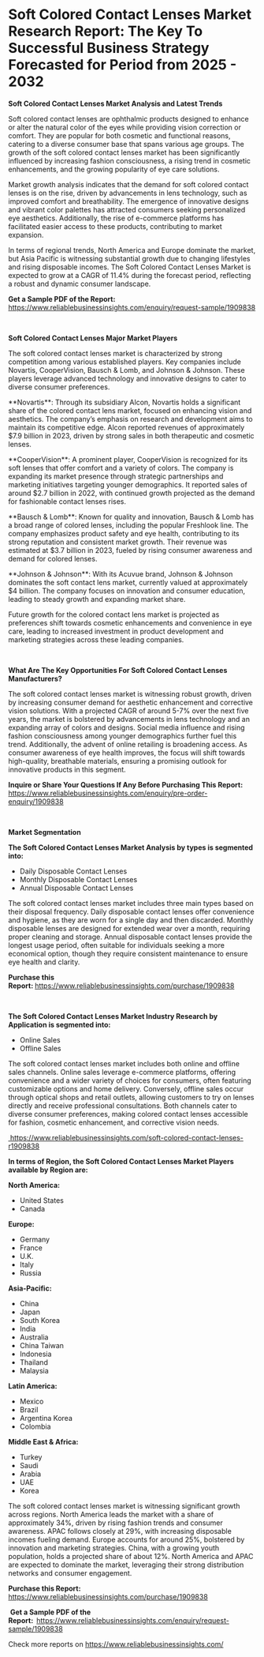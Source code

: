 <p><h1>Soft Colored Contact Lenses Market Research Report: The Key To Successful Business Strategy Forecasted for Period from 2025 - 2032</h1></p><p><strong>Soft Colored Contact Lenses Market Analysis and Latest Trends</strong></p>
<p><p>Soft colored contact lenses are ophthalmic products designed to enhance or alter the natural color of the eyes while providing vision correction or comfort. They are popular for both cosmetic and functional reasons, catering to a diverse consumer base that spans various age groups. The growth of the soft colored contact lenses market has been significantly influenced by increasing fashion consciousness, a rising trend in cosmetic enhancements, and the growing popularity of eye care solutions.</p><p>Market growth analysis indicates that the demand for soft colored contact lenses is on the rise, driven by advancements in lens technology, such as improved comfort and breathability. The emergence of innovative designs and vibrant color palettes has attracted consumers seeking personalized eye aesthetics. Additionally, the rise of e-commerce platforms has facilitated easier access to these products, contributing to market expansion.</p><p>In terms of regional trends, North America and Europe dominate the market, but Asia Pacific is witnessing substantial growth due to changing lifestyles and rising disposable incomes. The Soft Colored Contact Lenses Market is expected to grow at a CAGR of 11.4% during the forecast period, reflecting a robust and dynamic consumer landscape.</p></p>
<p><strong>Get a Sample PDF of the Report:&nbsp;</strong> <a href="https://www.reliablebusinessinsights.com/enquiry/request-sample/1909838?utm_campaign=3384&utm_medium=2&utm_source=Github&utm_content=ia&utm_term=05042025&utm_id=soft-colored-contact-lenses">https://www.reliablebusinessinsights.com/enquiry/request-sample/1909838</a></p>
<p>&nbsp;</p>
<p><strong>Soft Colored Contact Lenses Major Market Players</strong></p>
<p><p>The soft colored contact lenses market is characterized by strong competition among various established players. Key companies include Novartis, CooperVision, Bausch & Lomb, and Johnson & Johnson. These players leverage advanced technology and innovative designs to cater to diverse consumer preferences.</p><p>**Novartis**: Through its subsidiary Alcon, Novartis holds a significant share of the colored contact lens market, focused on enhancing vision and aesthetics. The company’s emphasis on research and development aims to maintain its competitive edge. Alcon reported revenues of approximately $7.9 billion in 2023, driven by strong sales in both therapeutic and cosmetic lenses.</p><p>**CooperVision**: A prominent player, CooperVision is recognized for its soft lenses that offer comfort and a variety of colors. The company is expanding its market presence through strategic partnerships and marketing initiatives targeting younger demographics. It reported sales of around $2.7 billion in 2022, with continued growth projected as the demand for fashionable contact lenses rises.</p><p>**Bausch & Lomb**: Known for quality and innovation, Bausch & Lomb has a broad range of colored lenses, including the popular Freshlook line. The company emphasizes product safety and eye health, contributing to its strong reputation and consistent market growth. Their revenue was estimated at $3.7 billion in 2023, fueled by rising consumer awareness and demand for colored lenses.</p><p>**Johnson & Johnson**: With its Acuvue brand, Johnson & Johnson dominates the soft contact lens market, currently valued at approximately $4 billion. The company focuses on innovation and consumer education, leading to steady growth and expanding market share.</p><p>Future growth for the colored contact lens market is projected as preferences shift towards cosmetic enhancements and convenience in eye care, leading to increased investment in product development and marketing strategies across these leading companies.</p></p>
<p>&nbsp;</p>
<p><strong>What Are The Key Opportunities For Soft Colored Contact Lenses Manufacturers?</strong></p>
<p><p>The soft colored contact lenses market is witnessing robust growth, driven by increasing consumer demand for aesthetic enhancement and corrective vision solutions. With a projected CAGR of around 5-7% over the next five years, the market is bolstered by advancements in lens technology and an expanding array of colors and designs. Social media influence and rising fashion consciousness among younger demographics further fuel this trend. Additionally, the advent of online retailing is broadening access. As consumer awareness of eye health improves, the focus will shift towards high-quality, breathable materials, ensuring a promising outlook for innovative products in this segment.</p></p>
<p><strong>Inquire or Share Your Questions If Any Before Purchasing This Report:</strong> <a href="https://www.reliablebusinessinsights.com/enquiry/pre-order-enquiry/1909838?utm_campaign=3384&utm_medium=2&utm_source=Github&utm_content=ia&utm_term=05042025&utm_id=soft-colored-contact-lenses">https://www.reliablebusinessinsights.com/enquiry/pre-order-enquiry/1909838</a></p>
<p>&nbsp;</p>
<p><strong>Market Segmentation</strong></p>
<p><strong>The Soft Colored Contact Lenses Market Analysis by types is segmented into:</strong></p>
<p><ul><li>Daily Disposable Contact Lenses</li><li>Monthly Disposable Contact Lenses</li><li>Annual Disposable Contact Lenses</li></ul></p>
<p><p>The soft colored contact lenses market includes three main types based on their disposal frequency. Daily disposable contact lenses offer convenience and hygiene, as they are worn for a single day and then discarded. Monthly disposable lenses are designed for extended wear over a month, requiring proper cleaning and storage. Annual disposable contact lenses provide the longest usage period, often suitable for individuals seeking a more economical option, though they require consistent maintenance to ensure eye health and clarity.</p></p>
<p><strong>Purchase this Report:&nbsp;</strong><a href="https://www.reliablebusinessinsights.com/purchase/1909838?utm_campaign=3384&utm_medium=2&utm_source=Github&utm_content=ia&utm_term=05042025&utm_id=soft-colored-contact-lenses">https://www.reliablebusinessinsights.com/purchase/1909838</a></p>
<p>&nbsp;</p>
<p><strong>The Soft Colored Contact Lenses Market Industry Research by Application is segmented into:</strong></p>
<p><ul><li>Online Sales</li><li>Offline Sales</li></ul></p>
<p><p>The soft colored contact lenses market includes both online and offline sales channels. Online sales leverage e-commerce platforms, offering convenience and a wider variety of choices for consumers, often featuring customizable options and home delivery. Conversely, offline sales occur through optical shops and retail outlets, allowing customers to try on lenses directly and receive professional consultations. Both channels cater to diverse consumer preferences, making colored contact lenses accessible for fashion, cosmetic enhancement, and corrective vision needs.</p></p>
<p><a href="https://www.reliablebusinessinsights.com/soft-colored-contact-lenses-r1909838?utm_campaign=3384&utm_medium=2&utm_source=Github&utm_content=ia&utm_term=05042025&utm_id=soft-colored-contact-lenses">&nbsp;https://www.reliablebusinessinsights.com/soft-colored-contact-lenses-r1909838</a></p>
<p><strong>In terms of Region, the Soft Colored Contact Lenses Market Players available by Region are:</strong></p>
<p>
    <p> <strong> North America: </strong>
        <ul>
            <li>United States</li>
            <li>Canada</li>
        </ul>
        </p> 
    <p> <strong> Europe: </strong>
        <ul>
            <li>Germany</li>
            <li>France</li>
            <li>U.K.</li>
            <li>Italy</li>
            <li>Russia</li>
        </ul>
        </p> 
    <p> <strong> Asia-Pacific: </strong>
        <ul>
            <li>China</li>
            <li>Japan</li>
            <li>South Korea</li>
            <li>India</li>
            <li>Australia</li>
            <li>China Taiwan</li>
            <li>Indonesia</li>
            <li>Thailand</li>
            <li>Malaysia</li>
        </ul>
        </p> 
    <p> <strong> Latin America: </strong>
        <ul>
            <li>Mexico</li>
            <li>Brazil</li>
            <li>Argentina Korea</li>
            <li>Colombia</li>
        </ul>
        </p> 
    <p> <strong> Middle East & Africa: </strong>
        <ul>
            <li>Turkey</li>
            <li>Saudi</li>
            <li>Arabia</li>
            <li>UAE</li>
            <li>Korea</li>
        </ul>
    </p>
    </p>
<p><p>The soft colored contact lenses market is witnessing significant growth across regions. North America leads the market with a share of approximately 34%, driven by rising fashion trends and consumer awareness. APAC follows closely at 29%, with increasing disposable incomes fueling demand. Europe accounts for around 25%, bolstered by innovation and marketing strategies. China, with a growing youth population, holds a projected share of about 12%. North America and APAC are expected to dominate the market, leveraging their strong distribution networks and consumer engagement.</p></p>
<p><strong>Purchase this Report: </strong><a href="https://www.reliablebusinessinsights.com/purchase/1909838?utm_campaign=3384&utm_medium=2&utm_source=Github&utm_content=ia&utm_term=05042025&utm_id=soft-colored-contact-lenses">https://www.reliablebusinessinsights.com/purchase/1909838</a></p>
<p>&nbsp;<strong>Get a Sample PDF of the Report:&nbsp;&nbsp;</strong><a href="https://www.reliablebusinessinsights.com/enquiry/request-sample/1909838?utm_campaign=3384&utm_medium=2&utm_source=Github&utm_content=ia&utm_term=05042025&utm_id=soft-colored-contact-lenses">https://www.reliablebusinessinsights.com/enquiry/request-sample/1909838</a></p>
<p><strong></strong></p>
<p>Check more reports on <a href="https://www.reliablebusinessinsights.com/?utm_campaign=3384&utm_medium=2&utm_source=Github&utm_content=ia&utm_term=05042025&utm_id=soft-colored-contact-lenses">https://www.reliablebusinessinsights.com/</a></p>